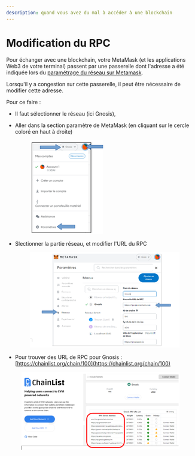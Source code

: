 ```yaml
---
description: quand vous avez du mal à accéder à une blockchain
---
```


# Modification du RPC

Pour échanger avec une blockchain, votre MetaMask (et les applications Web3 de votre terminal) passent par une passerelle dont l'adresse a été indiquée lors du [paramétrage du réseau sur Metamask](ajout-dun-reseau.md).

Lorsqu'il y a congestion sur cette passerelle, il peut être nécessaire de modifier cette adresse.

Pour ce faire :&#x20;

* Il faut sélectionner le réseau (ici Gnosis),
*   Aller dans la section paramètre de MetaMask (en cliquant sur le cercle coloré en haut à droite)

    <figure><img src="../../../.gitbook/assets/image (90).png" alt=""><figcaption></figcaption></figure>
*   Slectionner la partie réseau, et modifier l'URL du RPC

    <figure><img src="../../../.gitbook/assets/image (4) (1).png" alt=""><figcaption></figcaption></figure>
* Pour trouver des URL de RPC pour Gnosis : [https://chainlist.org/chain/100](https://chainlist.org/chain/100)

<figure><img src="../../../.gitbook/assets/image (72).png" alt=""><figcaption></figcaption></figure>
